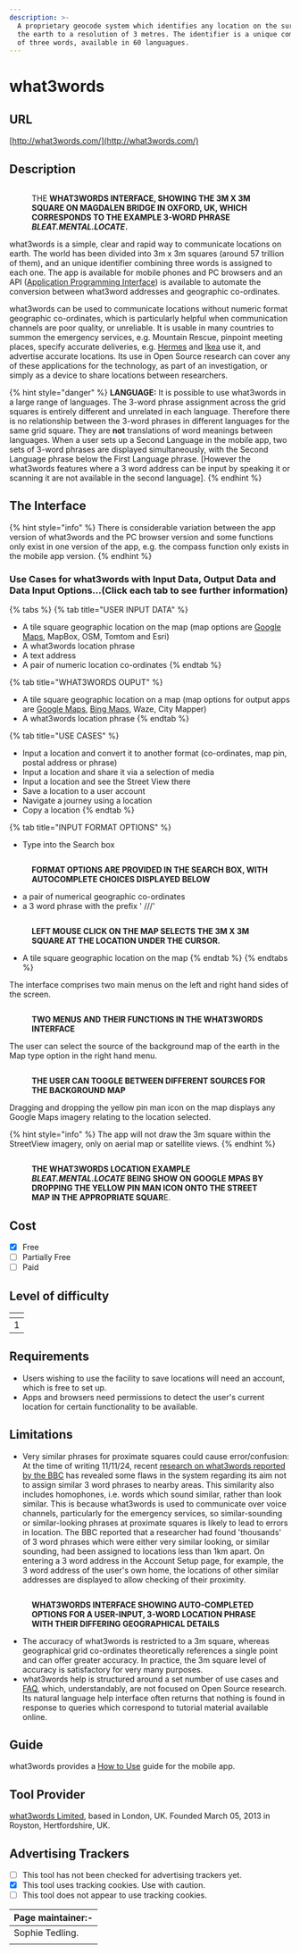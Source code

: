 ```yaml
---
description: >-
  A proprietary geocode system which identifies any location on the surface of
  the earth to a resolution of 3 metres. The identifier is a unique combination
  of three words, available in 60 languagues.
---
```


# what3words

## URL

[http://what3words.com/](http://what3words.com/)

## Description

<figure><img src=".gitbook/assets/screenshot1.JPG" alt=""><figcaption><p>THE <strong>WHAT3WORDS INTERFACE, SHOWING THE 3M X 3M SQUARE ON MAGDALEN BRIDGE IN OXFORD, UK, WHICH CORRESPONDS TO THE EXAMPLE 3-WORD PHRASE </strong><em><strong>BLEAT.MENTAL.LOCATE</strong></em><strong>.</strong></p></figcaption></figure>

what3words is a simple, clear and rapid way to communicate locations on earth. The world has been divided into 3m x 3m squares (around 57 trillion of them), and an unique identifier combining three words is assigned to each one. The app is available for  mobile phones and PC browsers and an API  ([Application Programming Interface](https://en.wikipedia.org/wiki/API)) is available to automate the conversion between what3word addresses and geographic co-ordinates.

what3words can be used to communicate locations without numeric format geographic co-ordinates, which is particularly helpful when communication channels are poor quality, or unreliable. It is usable in many countries to summon the emergency services, e.g. Mountain Rescue, pinpoint meeting places, specify accurate deliveries, e.g. [Hermes](https://ti-insight.com/hermes-partners-with-what3words-in-the-uk/) and [Ikea](https://www.reuters.com/article/technology/ikea-invests-in-mapping-technology-startup-what3words-idUSKBN2BG2IB/) use it, and advertise accurate locations. Its use in Open Source research can cover any of these applications for the technology, as part of an investigation, or simply as a device to share locations between researchers.

{% hint style="danger" %}
**LANGUAGE:** It is possible to use what3words in a large range of languages. The 3-word phrase assignment across the grid squares is entirely different and unrelated in each language. Therefore there is no relationship between the 3-word phrases in different languages for the same grid square. They are **not** translations of word meanings between languages. When a user sets up a Second Language in the mobile app, two sets of 3-word phrases are displayed simultaneously, with the Second Language phrase below the First Language phrase. \[However the what3words features where a 3 word address can be input by speaking it or scanning it are not available in the second language].
{% endhint %}

## The Interface

{% hint style="info" %}
There is considerable variation between the app version of what3words and the PC browser version and some functions only exist in one version of the app, e.g. the compass function only exists in the mobile app version.
{% endhint %}

### Use Cases for what3words with Input Data, Output Data and Data Input Options...(Click each tab to see further information) <a href="#use-cases-for-nasa-firms-with-input-data-output-data-and-data-input-options...-click-each-tab-to-see" id="use-cases-for-nasa-firms-with-input-data-output-data-and-data-input-options...-click-each-tab-to-see"></a>

{% tabs %}
{% tab title="USER INPUT DATA" %}
* A tile square geographic location on the map (map options are [Google Maps](https://bellingcat.gitbook.io/toolkit/more/all-tools/google-maps), MapBox, OSM, Tomtom and Esri)
* A what3words location phrase
* A text address
* A pair of numeric location co-ordinates
{% endtab %}

{% tab title="WHAT3WORDS OUPUT" %}
* A tile square geographic location on a map (map options for output apps are [Google Maps](https://bellingcat.gitbook.io/toolkit/more/all-tools/google-maps), [Bing Maps](https://bellingcat.gitbook.io/toolkit/more/all-tools/bing-maps), Waze, City Mapper)
* A what3words location phrase
{% endtab %}

{% tab title="USE CASES" %}
* Input a location and convert it to another format (co-ordinates, map pin, postal address or phrase)
* Input a location and share it via a selection of media
* Input a location and see the Street View there
* Save a location to a user account
* Navigate a journey using a location
* Copy a location
{% endtab %}

{% tab title="INPUT FORMAT OPTIONS" %}
* Type into the Search box

<figure><img src=".gitbook/assets/screenshot2.JPG" alt=""><figcaption><p><strong>FORMAT OPTIONS ARE PROVIDED IN THE SEARCH BOX, WITH AUTOCOMPLETE CHOICES DISPLAYED BELOW</strong></p></figcaption></figure>

* a pair of numerical geographic co-ordinates
* a 3 word phrase with the prefix ' ///'

<figure><img src=".gitbook/assets/screenshot6.JPG" alt=""><figcaption><p><strong>LEFT MOUSE CLICK ON THE MAP SELECTS THE 3M X 3M SQUARE AT THE LOCATION UNDER THE CURSOR.</strong></p></figcaption></figure>

* A tile square geographic location on the map
{% endtab %}
{% endtabs %}

The interface comprises two main menus on the left and right hand sides of the screen.

<figure><img src=".gitbook/assets/screenshotinterface.jpg" alt=""><figcaption><p><strong>TWO MENUS AND THEIR FUNCTIONS IN THE WHAT3WORDS INTERFACE</strong></p></figcaption></figure>

The user can select the source of the background map of the earth in the Map type option in the right hand menu.

<figure><img src=".gitbook/assets/screenshotmaptypemenu.JPG" alt=""><figcaption><p><strong>THE USER CAN TOGGLE BETWEEN DIFFERENT SOURCES FOR THE BACKGROUND MAP</strong></p></figcaption></figure>

Dragging and dropping the yellow pin man icon on the map displays any Google Maps imagery relating to the location selected.

{% hint style="info" %}
The app will not draw the 3m square within the StreetView imagery, only on aerial map or satellite views.
{% endhint %}

<figure><img src=".gitbook/assets/screenshot3.JPG" alt=""><figcaption><p><strong>THE WHAT3WORDS LOCATION EXAMPLE </strong><em><strong>BLEAT.MENTAL.LOCATE</strong></em><strong> BEING SHOW ON GOOGLE MPAS BY DROPPING THE YELLOW PIN MAN ICON ONTO THE STREET MAP IN THE APPROPRIATE SQUAR</strong>E.</p></figcaption></figure>

## Cost

* [x] Free
* [ ] Partially Free
* [ ] Paid

## Level of difficulty

<table><thead><tr><th data-type="rating" data-max="5"></th></tr></thead><tbody><tr><td>1</td></tr></tbody></table>

## Requirements

* Users wishing to use the facility to save locations will need an account, which is free to set up.
* Apps and browsers need permissions to detect the user's current location for certain functionality to be available.

## Limitations

* Very similar phrases for proximate squares could cause error/confusion: At the time of writing 11/11/24, recent [research on what3words reported by the BBC](https://www.bbc.co.uk/news/technology-56901363) has revealed some flaws in the system regarding its aim not to assign similar 3 word phrases to nearby areas. This similarity also includes homophones, i.e. words which sound similar, rather than look similar. This is because what3words is used to communicate over voice channels, particularly for the emergency services, so similar-sounding or similar-looking phrases at proximate squares is likely to lead to errors in location. The BBC reported that a researcher had found 'thousands' of 3 word phrases which were either very similar looking, or similar sounding, had been assigned to locations less than 1km  apart. On entering a 3 word address in the Account Setup page, for example, the 3 word address of the user's own home, the locations of other similar addresses are displayed to allow checking of their proximity.

<figure><img src=".gitbook/assets/screenshot7.JPG" alt=""><figcaption><p> <strong>WHAT3WORDS INTERFACE SHOWING AUTO-COMPLETED OPTIONS FOR A USER-INPUT, 3-WORD LOCATION PHRASE WITH THEIR DIFFERING GEOGRAPHICAL DETAILS</strong></p></figcaption></figure>

* The accuracy of what3words is restricted to a 3m square, whereas  geographical grid co-ordinates theoretically references a single point and can offer greater accuracy. In practice, the 3m square level of accuracy is satisfactory for very many purposes.
* what3words help is structured around a set number of use cases and [FAQ](https://support.what3words.com/en/categories/328642), which, understandably, are not focused on Open Source research. Its natural language help interface often returns that nothing is found in response to queries which correspond to tutorial material available online.

## Guide

what3words provides a [How to Use](https://what3words.com/how-to-use-the-what3words-app) guide for the mobile app.

## Tool Provider

[what3words Limited](https://what3words.com/contact-us), based in London, UK. Founded March 05, 2013 in Royston, Hertfordshire, UK.

## Advertising Trackers

* [ ] This tool has not been checked for advertising trackers yet.
* [x] This tool uses tracking cookies. Use with caution.
* [ ] This tool does not appear to use tracking cookies.

| Page maintainer:- |
| ----------------- |
| Sophie Tedling.   |
|                   |
